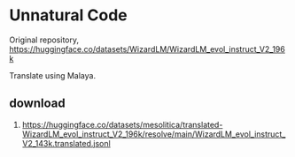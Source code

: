 # Unnatural Code

Original repository, https://huggingface.co/datasets/WizardLM/WizardLM_evol_instruct_V2_196k

Translate using Malaya.

## download

1. https://huggingface.co/datasets/mesolitica/translated-WizardLM_evol_instruct_V2_196k/resolve/main/WizardLM_evol_instruct_V2_143k.translated.jsonl